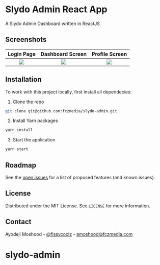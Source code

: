 # Slydo Admin React App
A Slydo Admin Dashboard written in ReactJS
## Screenshots

Login Page               |  Dashboard Screen               | Profile Screen              
:-------------------------:|:-------------------------:|:-------------------------:
![](https://raw.githubusercontent.com/fczmedia/slydo-admin/master/screenshot/loginpage.png?token=GHSAT0AAAAAABVNTWWEPYD4KG2X7WMW2NLSYVBD53Q)|![](https://raw.githubusercontent.com/fczmedia/slydo-admin/master/screenshot/dashboardpage.png?token=GHSAT0AAAAAABVNTWWE5I4MF6XZ7WVWMXVOYVBD6SQ)|![](https://raw.githubusercontent.com/fczmedia/slydo-admin/master/screenshot/profilepage.png?token=GHSAT0AAAAAABVNTWWFO42K7GTIHXV6JRQKYVBD7AQ)|
         

## Installation
To work with this project locally, first install all dependecies:
1. Clone the repo
```sh
git clone git@github.com:fczmedia/slydo-admin.git

```
2. Install Yarn packages
```sh
yarn install 
```
3. Start the application 
```sh
yarn start 
```

## Roadmap

See the [open issues](https://github.com/fczmedia/slydo-admin/issues) for a list of proposed features (and known issues).

## License

Distributed under the MIT License. See `LICENSE` for more information.

## Contact

Ayodeji Moshood - [@fissycoolz](https://twitter.com/fissycoolz) - amoshood@fczmedia.com

# slydo-admin
